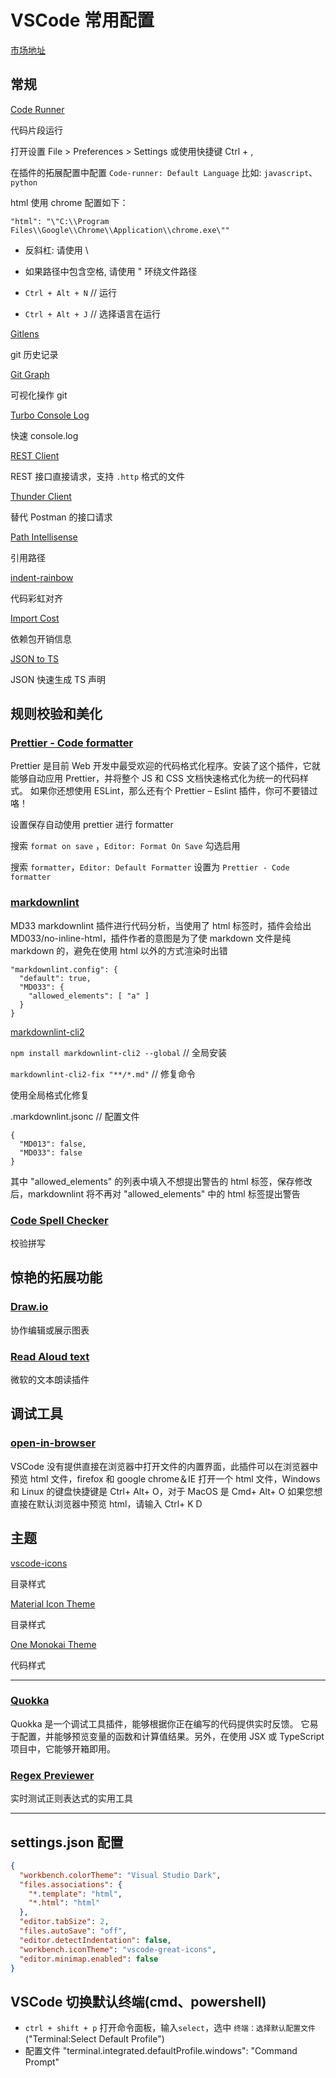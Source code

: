 # VSCode 常用配置

[市场地址](https://marketplace.visualstudio.com/search?target=VSCode&category=All%20categories&sortBy=Downloads)

## 常规

[Code Runner](https://marketplace.visualstudio.com/items?itemName=formulahendry.code-runner)

代码片段运行

打开设置 File > Preferences > Settings 或使用快捷键 Ctrl + ,

在插件的拓展配置中配置 `Code-runner: Default Language` 比如: `javascript`、`python`

html 使用 chrome 配置如下：

`"html": "\"C:\\Program Files\\Google\\Chrome\\Application\\chrome.exe\""`

- 反斜杠: 请使用 \\
- 如果路径中包含空格, 请使用 \" 环绕文件路径

- `Ctrl + Alt + N` // 运行
- `Ctrl + Alt + J` // 选择语言在运行

[Gitlens](https://marketplace.visualstudio.com/items?itemName=eamodio.gitlens)

git 历史记录

[Git Graph](https://marketplace.visualstudio.com/items?itemName=mhutchie.git-graph)

可视化操作 git

[Turbo Console Log](https://marketplace.visualstudio.com/items?itemName=ChakrounAnas.turbo-console-log)

快速 console.log

[REST Client](https://marketplace.visualstudio.com/items?itemName=humao.rest-client)

REST 接口直接请求，支持 `.http` 格式的文件

[Thunder Client](https://marketplace.visualstudio.com/items?itemName=rangav.vscode-thunder-client)

替代 Postman 的接口请求

[Path Intellisense](https://marketplace.visualstudio.com/items?itemName=christian-kohler.path-intellisense)

引用路径

[indent-rainbow](https://marketplace.visualstudio.com/items?itemName=oderwat.indent-rainbow)

代码彩虹对齐

[Import Cost](https://marketplace.visualstudio.com/items?itemName=wix.vscode-import-cost)

依赖包开销信息

[JSON to TS](https://marketplace.visualstudio.com/items?itemName=MariusAlchimavicius.json-to-ts)

JSON 快速生成 TS 声明

## 规则校验和美化

### [Prettier - Code formatter](https://marketplace.visualstudio.com/items?itemName=esbenp.prettier-vscode)

Prettier 是目前 Web 开发中最受欢迎的代码格式化程序。安装了这个插件，它就能够自动应用 Prettier，并将整个 JS 和 CSS 文档快速格式化为统一的代码样式。
如果你还想使用 ESLint，那么还有个 Prettier – Eslint 插件，你可不要错过咯！

设置保存自动使用 prettier 进行 formatter

搜索 `format on save` ，`Editor: Format On Save` 勾选启用

搜索 `formatter`，`Editor: Default Formatter` 设置为 `Prettier - Code formatter`

### [markdownlint](https://marketplace.visualstudio.com/items?itemName=DavidAnson.vscode-markdownlint)

MD33 markdownlint 插件进行代码分析，当使用了 html 标签时，插件会给出 MD033/no-inline-html，插件作者的意图是为了使 markdown 文件是纯 markdown 的，避免在使用 html 以外的方式渲染时出错

```text
"markdownlint.config": {
  "default": true,
  "MD033": {
    "allowed_elements": [ "a" ]
  }
}
```

[markdownlint-cli2](https://github.com/DavidAnson/markdownlint-cli2)

`npm install markdownlint-cli2 --global` // 全局安装

`markdownlint-cli2-fix "**/*.md"` // 修复命令

使用全局格式化修复

.markdownlint.jsonc // 配置文件

```config
{
  "MD013": false,
  "MD033": false
}
```

其中 "allowed_elements" 的列表中填入不想提出警告的 html 标签，保存修改后，markdownlint 将不再对 "allowed_elements" 中的 html 标签提出警告

### [Code Spell Checker](https://marketplace.visualstudio.com/items?itemName=streetsidesoftware.code-spell-checker)

校验拼写

## 惊艳的拓展功能

### [Draw.io](https://marketplace.visualstudio.com/items?itemName=hediet.vscode-drawio)

协作编辑或展示图表

### [Read Aloud text](https://marketplace.visualstudio.com/items?itemName=azu.read-aloud-text)

微软的文本朗读插件

## 调试工具

### [open-in-browser](https://marketplace.visualstudio.com/items?itemName=coderfee.open-html-in-browser)

VSCode 没有提供直接在浏览器中打开文件的内置界面，此插件可以在浏览器中预览 html 文件，firefox 和 google chrome＆IE
打开一个 html 文件，Windows 和 Linux 的键盘快捷键是 Ctrl+ Alt+ O，对于 MacOS 是 Cmd+ Alt+ O
如果您想直接在默认浏览器中预览 html，请输入 Ctrl+ K D

## 主题

[vscode-icons](https://marketplace.visualstudio.com/items?itemName=vscode-icons-team.vscode-icons)

目录样式

[Material Icon Theme](https://marketplace.visualstudio.com/items?itemName=PKief.material-icon-theme)

目录样式

[One Monokai Theme](https://marketplace.visualstudio.com/items?itemName=azemoh.one-monokai)

代码样式

---

### [Quokka](https://quokkajs.com/)

Quokka 是一个调试工具插件，能够根据你正在编写的代码提供实时反馈。
它易于配置，并能够预览变量的函数和计算值结果。另外，在使用 JSX 或 TypeScript 项目中，它能够开箱即用。

### [Regex Previewer](https://marketplace.visualstudio.com/items?itemName=chrmarti.regex)

实时测试正则表达式的实用工具

---

## settings.json 配置

```json
{
  "workbench.colorTheme": "Visual Studio Dark",
  "files.associations": {
    "*.template": "html",
    "*.html": "html"
  },
  "editor.tabSize": 2,
  "files.autoSave": "off",
  "editor.detectIndentation": false,
  "workbench.iconTheme": "vscode-great-icons",
  "editor.minimap.enabled": false
}
```

## VSCode 切换默认终端(cmd、powershell)

- `ctrl + shift + p` 打开命令面板，输入`select`，选中 `终端：选择默认配置文件`("Terminal:Select Default Profile")
- 配置文件 "terminal.integrated.defaultProfile.windows": "Command Prompt"
